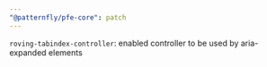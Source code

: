 ```yaml
---
"@patternfly/pfe-core": patch
---
```


`roving-tabindex-controller`: enabled controller to be used by aria-expanded elements

